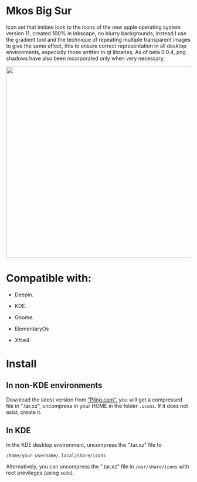 # Mkos Big Sur

Icon set that imitate look to the icons of the new apple operating system version 11, created 100% in inkscape, no blurry backgrounds, instead I use the gradient tool and the technique of repeating multiple transparent images to give the same effect, this to ensure correct representation in all desktop environments, especially those written in qt libraries, As of beta 0.0.4, png shadows have also been incorporated only when very necessary,

<div align="center">
<img  src="https://raw.githubusercontent.com/zayronxio/Mkos-Big-Sur/master/preview-icons-apps/15.png"  width="520"/></div>

# Compatible with:
-   Deepin.  
    
-   KDE.  
    
-   Gnome.  
    
-   ElementaryOs  
    
-   Xfce4
# Install

In non-KDE environments
---
Download the latest version from ["Pling.com".](https://www.pling.com/p/1400021/#files-panel) 
you will get a compressed file in ".tar.xz", uncompress in your HOME in the folder `.icons`. If it does not exist, create it.

In KDE
---
In the KDE desktop environment, uncompress the ".tar.xz" file to

    /home/your-username/.local/share/icons

 
Alternatively, you can uncompress the ".tar.xz" file in `/usr/share/icons` with root previleges (using `sudo`).
